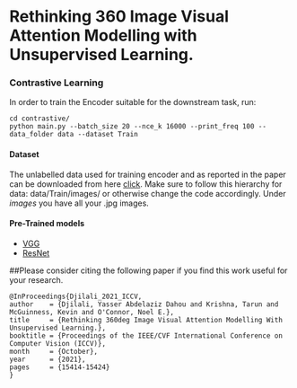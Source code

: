 # Rethinking 360 Image Visual Attention Modelling with Unsupervised Learning.


### Contrastive Learning

In order to train the Encoder suitable for the downstream task, run:

    cd contrastive/
    python main.py --batch_size 20 --nce_k 16000 --print_freq 100 --data_folder data --dataset Train
    
#### Dataset

The unlabelled data used for training encoder and as reported in the paper can be downloaded from here [click](https://drive.google.com/file/d/1QtxRurC0ac5Aksywg1XDRfUMg64fEIqr/view?usp=sharing). Make sure to follow this hierarchy for data: data/Train/images/ or otherwise change the code accordingly. Under *images* you have all your .jpg images.

#### Pre-Trained models
 - [VGG](https://drive.google.com/file/d/1f-nk2O66sZc-LVpi2o8tJkV1yQhztEtg/view?usp=sharing)
 - [ResNet](https://drive.google.com/file/d/1VQY1KKPL5gBq6gycZmDC6j0WgDB6Xqot/view?usp=sharing)
 
 
 ##Please consider citing the following paper if you find this work useful for your research.
 
    @InProceedings{Djilali_2021_ICCV,
    author    = {Djilali, Yasser Abdelaziz Dahou and Krishna, Tarun and McGuinness, Kevin and O'Connor, Noel E.},
    title     = {Rethinking 360deg Image Visual Attention Modelling With Unsupervised Learning.},
    booktitle = {Proceedings of the IEEE/CVF International Conference on Computer Vision (ICCV)},
    month     = {October},
    year      = {2021},
    pages     = {15414-15424}
    }
 
     
    
